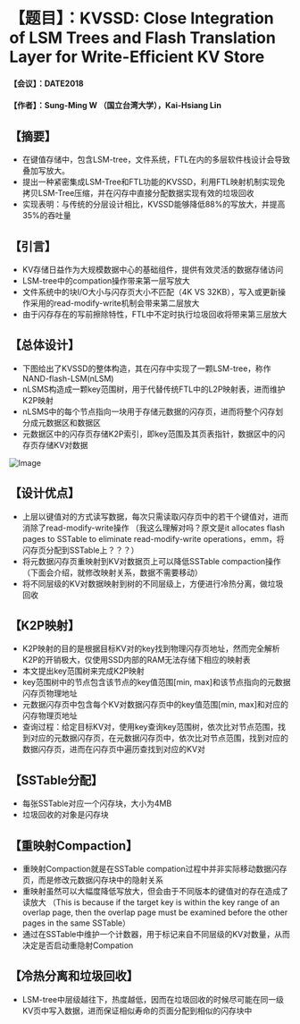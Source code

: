 # 【题目】：KVSSD: Close Integration of LSM Trees and Flash Translation Layer for Write-Efficient KV Store
#### 【会议】：DATE2018
#### 【作者】：Sung-Ming W （国立台湾大学），Kai-Hsiang Lin

## 【摘要】
- 在键值存储中，包含LSM-tree，文件系统，FTL在内的多层软件栈设计会导致叠加写放大。
- 提出一种紧密集成LSM-Tree和FTL功能的KVSSD，利用FTL映射机制实现免拷贝LSM-Tree压缩，并在闪存中直接分配数据实现有效的垃圾回收
- 实现表明：与传统的分层设计相比，KVSSD能够降低88%的写放大，并提高35%的吞吐量

## 【引言】
- KV存储日益作为大规模数据中心的基础组件，提供有效灵活的数据存储访问
- LSM-tree中的compation操作带来第一层写放大
- 文件系统中的块I/O大小与闪存页大小不匹配（4K VS 32KB），写入或更新操作采用的read-modify-write机制会带来第二层放大
- 由于闪存存在的写前擦除特性，FTL中不定时执行垃圾回收将带来第三层放大

## 【总体设计】
- 下图给出了KVSSD的整体构造，其在闪存中实现了一颗LSM-tree，称作NAND-flash-LSM(nLSM)
- nLSMS构造成一颗key范围树，用于代替传统FTL中的L2P映射表，进而维护K2P映射
- nLSMS中的每个节点指向一块用于存储元数据的闪存页，进而将整个闪存划分成元数据区和数据区
- 元数据区中的闪存页存储K2P索引，即key范围及其页表指针，数据区中的闪存页存储KV对数据

![Image](https://user-images.githubusercontent.com/33679152/170648558-adce7a11-f34f-4932-991e-6883bf900db0.png)

## 【设计优点】
- 上层以键值对的方式读写数据，每次只需读取闪存页中的若干个键值对，进而消除了read-modify-write操作 （我这么理解对吗？原文是it allocates flash pages to SSTable to eliminate read-modify-write operations，emm，将闪存页分配到SSTable上？？？）
- 将元数据闪存页重映射到KV对数据页上可以降低SSTable compaction操作 （下面会介绍，就修改映射关系，数据不需要移动）
- 将不同层级的KV对数据映射到树的不同层级上，方便进行冷热分离，做垃圾回收

## 【K2P映射】
- K2P映射的目的是根据目标KV对的key找到物理闪存页地址，然而完全解析K2P的开销极大，仅使用SSD内部的RAM无法存储下相应的映射表
- 本文提出key范围树来完成K2P映射
- key范围树中的节点包含该节点的key值范围[min, max]和该节点指向的元数据闪存页物理地址
-  元数据闪存页中包含每个KV对数据闪存页中的key值范围[min, max]和对应的闪存物理页地址
- 查询过程：给定目标KV对，使用key查询key范围树，依次比对节点范围，找到对应的元数据闪存页，在元数据闪存页中，依次比对节点范围，找到对应的数据闪存页，进而在闪存页中遍历查找到对应的KV对

## 【SSTable分配】
- 每张SSTable对应一个闪存块，大小为4MB
- 垃圾回收的对象是闪存块

## 【重映射Compaction】
- 重映射Compaction就是在SSTable compation过程中并非实际移动数据闪存页，而是修改元数据闪存块中的隐射关系
- 重映射虽然可以大幅度降低写放大，但会由于不同版本的键值对的存在造成了读放大 （This is because if the target key is within the key range of an overlap page, then the overlap page must be examined before the other pages in the same SSTable）
- 通过在SSTable中维护一个计数器，用于标记来自不同层级的KV对数量，从而决定是否启动重隐射Compation

## 【冷热分离和垃圾回收】
- LSM-tree中层级越往下，热度越低，因而在垃圾回收的时候尽可能在同一级KV页中写入数据，进而保证相似寿命的页面分配到相似的闪存块中







